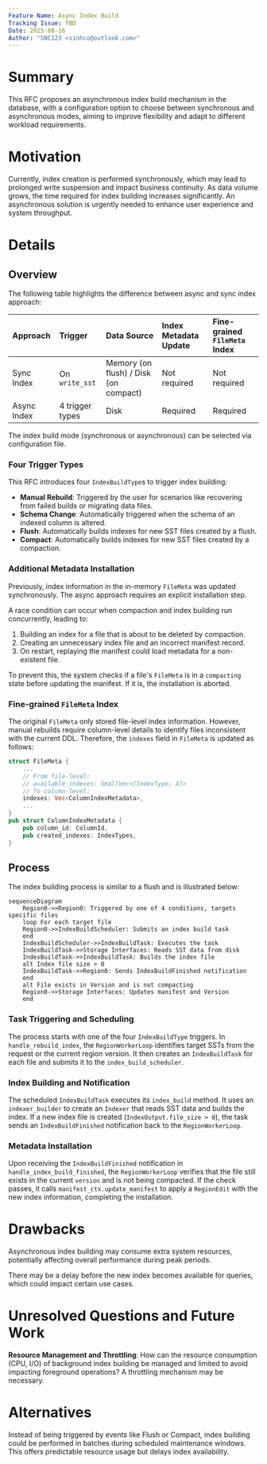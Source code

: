 ```yaml
---
Feature Name: Async Index Build
Tracking Issue: TBD
Date: 2025-08-16
Author: "SNC123 <sinhco@outlook.com>"
---
```


# Summary
This RFC proposes an asynchronous index build mechanism in the database, with a configuration option to choose between synchronous and asynchronous modes, aiming to improve flexibility and adapt to different workload requirements.

# Motivation
Currently, index creation is performed synchronously, which may lead to prolonged write suspension and impact business continuity. As data volume grows, the time required for index building increases significantly. An asynchronous solution is urgently needed to enhance user experience and system throughput.

# Details

## Overview

The following table highlights the difference between async and sync index approach:

| Approach | Trigger | Data Source | Index Metadata Update | Fine-grained `FileMeta` Index |
| :--- | :--- | :--- | :--- | :--- |
| Sync Index | On `write_sst` | Memory (on flush) / Disk (on compact) | Not required | Not required |
| Async Index | 4 trigger types | Disk | Required | Required |

The index build mode (synchronous or asynchronous) can be selected via configuration file. 

### Four Trigger Types

This RFC introduces four `IndexBuildType`s to trigger index building:

- **Manual Rebuild**: Triggered by the user for scenarios like recovering from failed builds or migrating data files.
- **Schema Change**: Automatically triggered when the schema of an indexed column is altered.
- **Flush**: Automatically builds indexes for new SST files created by a flush.
- **Compact**: Automatically builds indexes for new SST files created by a compaction.

### Additional Metadata Installation

Previously, index information in the in-memory `FileMeta` was updated synchronously. The async approach requires an explicit installation step.

A race condition can occur when compaction and index building run concurrently, leading to:
1. Building an index for a file that is about to be deleted by compaction.
2. Creating an unnecessary index file and an incorrect manifest record.
3. On restart, replaying the manifest could load metadata for a non-existent file.

To prevent this, the system checks if a file's `FileMeta` is in a `compacting` state before updating the manifest. If it is, the installation is aborted.

### Fine-grained `FileMeta` Index

The original `FileMeta` only stored file-level index information. However, manual rebuilds require column-level details to identify files inconsistent with the current DDL. Therefore, the `indexes` field in `FileMeta` is updated as follows:
```rust
struct FileMeta {
    ...
    // From file-level:
    // available_indexes: SmallVec<[IndexType; 4]>
    // To column-level:
    indexes: Vec<ColumnIndexMetadata>,
    ...
}
pub struct ColumnIndexMetadata {
    pub column_id: ColumnId,
    pub created_indexes: IndexTypes,
}
```

## Process

The index building process is similar to a flush and is illustrated below:

```mermaid
sequenceDiagram
    Region0->>Region0: Triggered by one of 4 conditions, targets specific files
    loop For each target file
    Region0->>IndexBuildScheduler: Submits an index build task
    end
    IndexBuildScheduler->>IndexBuildTask: Executes the task
    IndexBuildTask->>Storage Interfaces: Reads SST data from disk
    IndexBuildTask->>IndexBuildTask: Builds the index file
    alt Index file size > 0
    IndexBuildTask->>Region0: Sends IndexBuildFinished notification
    end
    alt File exists in Version and is not compacting
    Region0->>Storage Interfaces: Updates manifest and Version
    end
```

### Task Triggering and Scheduling

The process starts with one of the four `IndexBuildType` triggers. In `handle_rebuild_index`, the `RegionWorkerLoop` identifies target SSTs from the request or the current region version. It then creates an `IndexBuildTask` for each file and submits it to the `index_build_scheduler`.

### Index Building and Notification

The scheduled `IndexBuildTask` executes its `index_build` method. It uses an `indexer_builder` to create an `Indexer` that reads SST data and builds the index. If a new index file is created (`IndexOutput.file_size > 0`), the task sends an `IndexBuildFinished` notification back to the `RegionWorkerLoop`.

### Metadata Installation

Upon receiving the `IndexBuildFinished` notification in `handle_index_build_finished`, the `RegionWorkerLoop` verifies that the file still exists in the current `version` and is not being compacted. If the check passes, it calls `manifest_ctx.update_manifest` to apply a `RegionEdit` with the new index information, completing the installation.

# Drawbacks

Asynchronous index building may consume extra system resources, potentially affecting overall performance during peak periods.

There may be a delay before the new index becomes available for queries, which could impact certain use cases.

# Unresolved Questions and Future Work

**Resource Management and Throttling**: How can the resource consumption (CPU, I/O) of background index building be managed and limited to avoid impacting foreground operations? A throttling mechanism may be necessary.

# Alternatives

Instead of being triggered by events like Flush or Compact, index building could be performed in batches during scheduled maintenance windows. This offers predictable resource usage but delays index availability.